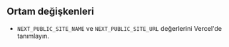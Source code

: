 

## Ortam değişkenleri
- `NEXT_PUBLIC_SITE_NAME` ve `NEXT_PUBLIC_SITE_URL` değerlerini Vercel'de tanımlayın.
